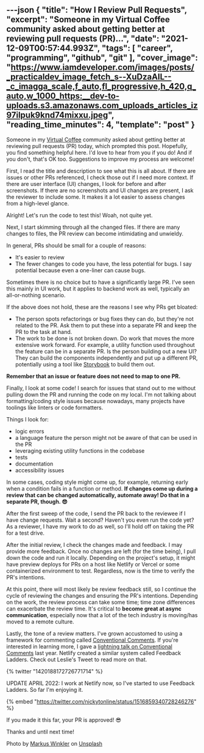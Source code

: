 ---json
{
  "title": "How I Review Pull Requests",
  "excerpt": "Someone in my Virtual Coffee community asked about getting better at reviewing pull requests (PR)...",
  "date": "2021-12-09T00:57:44.993Z",
  "tags": [
    "career",
    "programming",
    "github",
    "git"
  ],
  "cover_image": "https://www.iamdeveloper.com/images/posts/_practicaldev_image_fetch_s--XuDzaAIL--_c_imagga_scale,f_auto,fl_progressive,h_420,q_auto,w_1000_https:__dev-to-uploads.s3.amazonaws.com_uploads_articles_iz97ilpuk9knd74mixxu.jpeg",
  "reading_time_minutes": 4,
  "template": "post"
}
---

Someone in my [Virtual Coffee](https://virtualcoffee.io) community asked about getting better at reviewing pull requests (PR) today, which prompted this post. Hopefully, you find something helpful here. I'd love to hear from you if you do! And if you don't, that's OK too. Suggestions to improve my process are welcome!

First, I read the title and description to see what this is all about. If there are issues or other PRs referenced, I check those out if I need more context. If there are user interface (UI) changes, I look for before and after screenshots. If there are no screenshots and UI changes are present, I ask the reviewer to include some. It makes it a lot easier to assess changes from a high-level glance.

Alright! Let's run the code to test this! Woah, not quite yet.

Next, I start skimming through all the changed files. If there are many changes to files, the PR review can become intimidating and unwieldy.

In general, PRs should be small for a couple of reasons:

* It's easier to review
* The fewer changes to code you have, the less potential for bugs. I say potential because even a one-liner can cause bugs.

Sometimes there is no choice but to have a significantly large PR. I've seen this mainly in UI work, but it applies to backend work as well, typically an all-or-nothing scenario.

If the above does not hold, these are the reasons I see why PRs get bloated:

* The person spots refactorings or bug fixes they can do, but they're not related to the PR. Ask them to put these into a separate PR and keep the PR to the task at hand.
* The work to be done is not broken down. Do work that moves the more extensive work forward. For example, a utility function used throughout the feature can be in a separate PR. Is the person building out a new UI? They can build the components independently and put up a different PR, potentially using a tool like [Storybook](https://virtualcoffee.io) to build them out. 

**Remember that an issue or feature does not need to map to one PR.**

Finally, I look at some code! I search for issues that stand out to me without pulling down the PR and running the code on my local. I'm not talking about formatting/coding style issues because nowadays, many projects have toolings like linters or code formatters.

Things I look for:
* logic errors
* a language feature the person might not be aware of that can be used in the PR
* leveraging existing utility functions in the codebase
* tests
* documentation
* accessibility issues

In some cases, coding style might come up, for example, returning early when a condition fails in a function or method. **If changes come up during a review that can be changed automatically, automate away! Do that in a separate PR, though. 😎**

After the first sweep of the code, I send the PR back to the reviewee if I have change requests. Wait a second? Haven't you even run the code yet? As a reviewer, I have my work to do as well, so I'll hold off on taking the PR for a test drive.

After the initial review, I check the changes made and feedback. I may provide more feedback. Once no changes are left (for the time being), I pull down the code and run it locally. Depending on the project's setup, it might have preview deploys for PRs on a host like Netlify or Vercel or some containerized environment to test. Regardless, now is the time to verify the PR's intentions.

At this point, there will most likely be review feedback still, so I continue the cycle of reviewing the changes and ensuring the PR's intentions. Depending on the work, the review process can take some time; time zone differences can exacerbate the review time. It's critical to **become great at async communication**, especially now that a lot of the tech industry is moving/has moved to a remote culture.

Lastly, the tone of a review matters. I've grown accustomed to using a framework for commenting called [Conventional Comments](https://conventionalcomments.org). If you're interested in learning more, I gave a [lightning talk on Conventional Comments](https://www.iamdeveloper.com/pages/talks/#heading-words-matter:-conventional-comments) last year. Netlify created a similar system called Feedback Ladders. Check out Leslie's Tweet to read more on that.

{% twitter "1420188172726771714" %}

UPDATE APRIL 2022: I work at Netlify now, so I've started to use Feedback Ladders. So far I'm enjoying it.

{% embed "https://twitter.com/nickytonline/status/1516859340728246276" %}

If you made it this far, your PR is approved! 😎

Thanks and until next time!

Photo by <a href="https://unsplash.com/@markuswinkler?utm_source=unsplash&utm_medium=referral&utm_content=creditCopyText">Markus Winkler</a> on <a href="https://unsplash.com/s/photos/review?utm_source=unsplash&utm_medium=referral&utm_content=creditCopyText">Unsplash</a>
